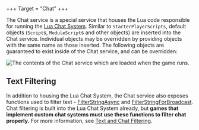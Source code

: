 +++
Target = "Chat"
+++

The Chat service is a special service that houses the Lua code responsible for running the [Lua Chat System](https://developer.roblox.com/articles/Lua-Chat-System). Similar to `StarterPlayerScripts`, default objects (`Script`s, `ModuleScript`s and other objects) are inserted into the Chat service. Individual objects may be overridden by providing objects with the same name as those inserted. The following objects are guaranteed to exist inside of the Chat service, and can be overridden:![The contents of the Chat service which are loaded when the game runs.][1]## Text FilteringIn addition to housing the Lua Chat System, the Chat service also exposes functions used to filter text - [FilterStringAsync](https://developer.roblox.com/api-reference/function/Chat/FilterStringAsync) and [FilterStringForBroadcast](https://developer.roblox.com/api-reference/function/Chat/FilterStringForBroadcast). Chat filtering is built into the Lua Chat System already, but **games that implement custom chat systems must use these functions to filter chat properly.** For more information, see [Text and Chat Filtering](https://developer.roblox.com/articles/Text-and-Chat-Filtering).[1]: https://developer.roblox.com/assets/5b2d98148fbd570b783cb0d2/Chat.png